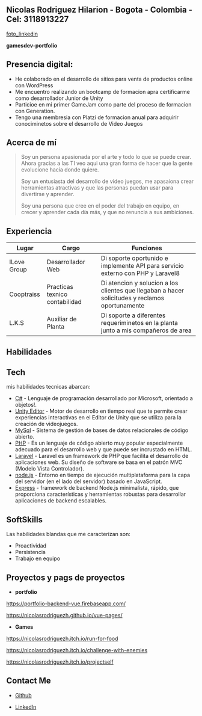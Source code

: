 ## Nicolas Rodriguez Hilarion  - Bogota - Colombia  -  Cel: 3118913227
[foto_linkedin](https://user-images.githubusercontent.com/88093727/234061348-3773074a-b31f-4f42-92a9-0dbd62fa4428.jpg)


**gamesdev-portfolio**

## Presencia digital:
- He colaborado en el desarrollo de sitios para venta de productos online con WordPress
- Me encuentro realizando un bootcamp de formacion apra certificarme como desarrollador Junior de Unity
- Particioe en mi primer GameJam como parte del proceso de formacion con Generation.
- Tengo una membresia con Platzi de formacion anual para adquirir conociminetos sobre el desarrollo de Video Juegos

## Acerca de mí

> Soy un persona apasionada por el arte y todo lo que se puede crear. Ahora gracias a las TI veo aqui una gran forma de hacer que la gente evolucione hacia donde quiere.
> 
> Soy un entusiasta del desarrollo de video juegos, me apasaiona crear herramientas atractivas y que las personas puedan usar para divertirse y aprender.
> 
> Soy una persona que cree en el poder del trabajo en equipo, en crecer y aprender cada día más, y que no renuncia a sus ambiciones.

## Experiencia

| Lugar | Cargo | Funciones
| ------ | ------ | ------
| ILove Group | Desarrollador Web | Di soporte oportunido e implemente API para servicio externo con PHP y Laravel8
| Cooptraiss | Practicas texnico contabilidad | Di atencion y solucion a los clientes que llegaban a hacer solicitudes y reclamos oportunamente 
| L.K.S | Auxiliar de Planta | Di soporte a diferentes requeriminetos en la planta junto a mis compañeros de area

## Habilidades

## Tech
mis habilidades tecnicas abarcan:

- [C#] - Lenguaje de programación desarrollado por Microsoft, orientado a objetos!.
- [Unity Editor] - Motor de desarrollo en tiempo real que te permite crear experiencias interactivas en el Editor de Unity que se utiliza para la creación de videojuegos.
- [MySql] - Sistema de gestión de bases de datos relacionales de código abierto.
- [PHP] -  Es un lenguaje de código abierto muy popular especialmente adecuado para el desarrollo web y que puede ser incrustado en HTML.
- [Laravel] - Laravel es un framework de PHP que facilita el desarrollo de aplicaciones web. Su diseño de software se basa en el patrón MVC (Modelo Vista Controlador).
- [node.js] - Entorno en tiempo de ejecución multiplataforma para la capa del servidor (en el lado del servidor) basado en JavaScript.
- [Express] - framework de backend Node.js minimalista, rápido, que proporciona características y herramientas robustas para desarrollar aplicaciones de backend escalables.


## SoftSkills
Las habilidades blandas que me caracterizan son:

- Proactividad
- Persistencia
- Trabajo en equipo

## Proyectos y pags de proyectos

- **portfolio**

https://portfolio-backend-vue.firebaseapp.com/

https://nicolasrodriguezh.github.io/vue-pages/

- **Games**

https://nicolasrodriguezh.itch.io/run-for-food

https://nicolasrodriguezh.itch.io/challenge-with-enemies

https://nicolasrodriguezh.itch.io/projectself


## Contact Me
- [Github](https://github.com/NicolasRodriguezH/)
- [LinkedIn](https://www.linkedin.com/in/nicolas-rodriguez-hilarion-765b321b3/)



   [C#]: <https://dotnet.microsoft.com/en-us/languages/csharp>
   [Unity Editor]: <https://unity.com/es/solutions/accelerate-solutions-industry>
   [MySql]: <https://www.mysql.com/>
   [PHP]: <https://www.php.net/>
   [Laravel]: <https://laravel.com/>
   [Express]: <https://developer.mozilla.org/es/docs/Learn/Server-side/Express_Nodejs/Introduction>
   [node.js]: <http://nodejs.org>

